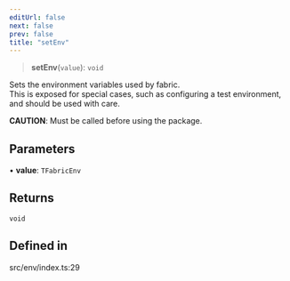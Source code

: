 ```yaml
---
editUrl: false
next: false
prev: false
title: "setEnv"
---
```


> **setEnv**(`value`): `void`

Sets the environment variables used by fabric.\
This is exposed for special cases, such as configuring a test environment, and should be used with care.

**CAUTION**: Must be called before using the package.

## Parameters

• **value**: `TFabricEnv`

## Returns

`void`

## Defined in

src/env/index.ts:29
